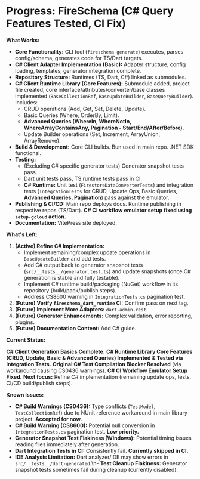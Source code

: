 <!-- Version: 1.10 | Last Updated: 2025-04-06 | Updated By: Cline -->
# Progress: FireSchema (C# Query Features Tested, CI Fix)

**What Works:**

-   **Core Functionality:** CLI tool (`fireschema generate`) executes, parses config/schema, generates code for TS/Dart targets.
-   **C# Client Adapter Implementation (Basic):** Adapter structure, config loading, templates, generator integration complete.
-   **Repository Structure:** Runtimes (TS, Dart, C#) linked as submodules.
-   **C# Client Runtime Library (Core Features):** Submodule added, project file created, core interface/attributes/converter/base classes implemented (`BaseCollectionRef`, `BaseUpdateBuilder`, `BaseQueryBuilder`). Includes:
    -   CRUD operations (Add, Get, Set, Delete, Update).
    -   Basic Queries (Where, OrderBy, Limit).
    -   **Advanced Queries (WhereIn, WhereNotIn, WhereArrayContainsAny, Pagination - Start/End/After/Before).**
    -   Update Builder operations (Set, Increment, ArrayUnion, ArrayRemove).
-   **Build &amp; Development:** Core CLI builds. Bun used in main repo. .NET SDK functional.
-   **Testing:**
    -   (Excluding C# specific generator tests) Generator snapshot tests pass.
    -   Dart unit tests pass, TS runtime tests pass in CI.
    -   **C# Runtime:** Unit test (`FirestoreDataConverterTests`) and integration tests (`IntegrationTests` for CRUD, Update Ops, Basic Queries, **Advanced Queries, Pagination**) pass against the emulator.
-   **Publishing &amp; CI/CD:** Main repo deploys docs. Runtime publishing in respective repos (TS/Dart). **C# CI workflow emulator setup fixed using `setup-gcloud` action.**
-   **Documentation:** VitePress site deployed.

**What's Left:**

1.  **(Active) Refine C# Implementation:**
    -   Implement remaining/complex update operations in `BaseUpdateBuilder` and add tests.
    -   Add C# output back to generator snapshot tests (`src/__tests__/generator.test.ts`) and update snapshots (once C# generation is stable and fully testable).
    -   Implement C# runtime build/packaging (NuGet) workflow in its repository (build/pack/publish steps).
    -   Address CS8600 warning in `IntegrationTests.cs` pagination test.
2.  **(Future) Verify `fireschema_dart_runtime` CI:** Confirm pass on next tag.
3.  **(Future) Implement More Adapters:** `dart-admin-rest`.
4.  **(Future) Generator Enhancements:** Complex validation, error reporting, plugins.
5.  **(Future) Documentation Content:** Add C# guide.

**Current Status:**

**C# Client Generation Basics Complete.**
**C# Runtime Library Core Features (CRUD, Update, Basic &amp; Advanced Queries) Implemented &amp; Tested via Integration Tests.**
**Original C# Test Compilation Blocker Resolved** (via workaround causing CS0436 warnings).
**C# CI Workflow Emulator Setup Fixed.**
**Next focus:** Refine C# implementation (remaining update ops, tests, CI/CD build/publish steps).

**Known Issues:**

-   **C# Build Warnings (CS0436):** Type conflicts (`TestModel`, `TestCollectionRef`) due to NUnit reference workaround in main library project. **Accepted for now.**
-   **C# Build Warning (CS8600):** Potential null conversion in `IntegrationTests.cs` pagination test. **Low priority.**
-   **Generator Snapshot Test Flakiness (Windows):** Potential timing issues reading files immediately after generation.
-   **Dart Integration Tests in CI:** Consistently fail. **Currently skipped in CI.**
-   **IDE Analysis Limitation:** Dart analyzer/IDE may show errors in `src/__tests__/dart-generated`.\n-   **Test Cleanup Flakiness:** Generator snapshot tests sometimes fail during cleanup (currently disabled).
